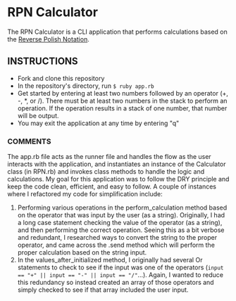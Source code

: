 # RPN Calculator

The RPN Calculator is a CLI application that performs calculations based on the [Reverse Polish Notation](https://en.wikipedia.org/wiki/Reverse_Polish_notation).

## INSTRUCTIONS

* Fork and clone this repository
* In the repository's directory, run `$ ruby app.rb`
* Get started by entering at least two numbers followed by an operator (+, -, \*, or /).
There must be at least two numbers in the stack to perform an operation. If the operation results in a stack of one number, that number will be output.
* You may exit the application at any time by entering "q"

### COMMENTS
The app.rb file acts as the runner file and handles the flow as the user interacts with the application, and instantiates an instance of the Calculator class (in RPN.rb) and invokes class methods to handle the logic and calculations. My goal for this application was to follow the DRY principle and keep the code clean, efficient, and easy to follow. A couple of instances where I refactored my code for simplification include:
1. Performing various operations in the perform_calculation method based on the operator that was input by the user (as a string). Originally, I had a long case statement checking the value of the operator (as a string), and then performing the correct operation. Seeing this as a bit verbose and redundant, I researched ways to convert the string to the proper operator, and came across the .send method which will perform the proper calculation based on the string input.
2. In the values_after_initialized method, I originally had several Or statements to check to see if the input was one of the operators (`input == "+" || input == "-" || input == "/"`...). Again, I wanted to reduce this redundancy so instead created an array of those operators and simply checked to see if that array included the user input.
